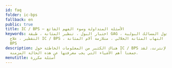 ```yaml
---
id: faq
folder: ic-bps
fallback: en
public: true
title: IC / BPS – الأسئلة المتداولة وسوء الفهم الشائع
keywords: اختبار البول ، تنظير المثانة ، طبقة GAG ، محول المسالك البولية ،
  التقطير ، علاج IC / BPS ، التهاب المثانة الخلالي ، متلازمة آلام المثانة ، IC /
  BPS
description: هناك الكثير من المعلومات الخاطئة حول IC / BPS على الإنترنت. لقد
  جمعنا أهم الأشياء التي يجب معرفتها عن هذه الحالة المزمنة.
menutitle: أسئلة مكررة
---
```

